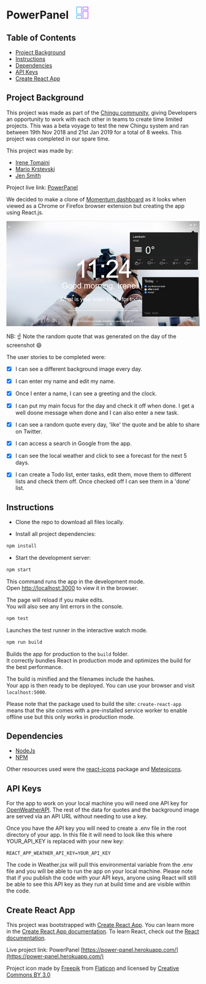# PowerPanel &nbsp; ![](/dashboard.png)

## Table of Contents

* [Project Background](#projectbackground)
* [Instructions](#instructions)
* [Dependencies](#dependencies)
* [API Keys](#apikeys)
* [Create React App](#createreactapp)

## Project Background

This project was made as part of the [Chingu community](https://chingu.io/), giving Developers an opportunity to work with each other in teams to create time limited projects. This was a beta voyage to test the new Chingu system and ran between 19th Nov 2018 and 21st Jan 2019 for a total of 8 weeks. This project was completed in our spare time.

This project was made by:
* [Irene Tomaini](https://github.com/ir3ne)
* [Mario Krstevski](https://github.com/MarioKrstevski)
* [Jen Smith](https://github.com/jennifersmithuk)

Project live link: [PowerPanel](https://power-panel.herokuapp.com/)

We decided to make a clone of [Momentum dashboard](https://momentumdash.com/) as it looks when viewed as a Chrome or Firefox browser extension but creating the app using React.js. 

![PowerPanel Screenshot](/Screenshot_310119_PowerPanel.png)

NB: ☝️ Note the random quote that was generated on the day of the screenshot 😄

The user stories to be completed were:

- [x] I can see a different background image every day.
- [x] I can enter my name and edit my name.
- [x] Once I enter a name, I can see a greeting and the clock.
- [x] I can put my main focus for the day and check it off when done. I get a well doone message when done and I can also enter a new task.
- [x] I can see a random quote every day, 'like' the quote and be able to share on Twitter.
- [x] I can access a search in Google from the app.
- [x] I can see the local weather and click to see a forecast for the next 5 days.
- [x] I can create a Todo list, enter tasks, edit them, move them to different lists and check them off. Once checked off I can see them in a 'done' list.


## Instructions

* Clone the repo to download all files locally.

* Install all project dependencies: 
```bash
npm install
```
* Start the development server: 
```bash
npm start
```

This command runs the app in the development mode.<br>
Open [http://localhost:3000](http://localhost:3000) to view it in the browser.

The page will reload if you make edits.<br>
You will also see any lint errors in the console.

```bash
npm test
```

Launches the test runner in the interactive watch mode.<br>

```bash
npm run build
```

Builds the app for production to the `build` folder.<br>
It correctly bundles React in production mode and optimizes the build for the best performance. 

The build is minified and the filenames include the hashes.<br>
Your app is then ready to be deployed.
You can use your browser and visit `localhost:5000`.

Please note that the package used to build the site: `create-react-app` means that the site comes with a pre-installed service worker to enable offline use but this only works in production mode.


## Dependencies

* [NodeJs](https://nodejs.org/en/)
* [NPM](https://www.npmjs.com/)

Other resources used were the [react-icons](http://react-icons.netlify.com/) package and [Meteoicons](https://icomoon.io).

## API Keys

For the app to work on your local machine you will need one API key for [OpenWeatherAPI](https://openweathermap.org/api). The rest of the data for quotes and the background image are served via an API URL without needing to use a key.

Once you have the API key you will need to create a .env file in the root directory of your app. In this file it will need to look like this where YOUR_API_KEY is replaced with your new key:

```
REACT_APP_WEATHER_API_KEY=YOUR_API_KEY
```

The code in Weather.jsx will pull this environmental variable from the .env file and you will be able to run the app on your local machine. Please note that if you publish the code with your API keys, anyone using React will still be able to see this API key as they run at build time and are visible within the code.

## Create React App

This project was bootstrapped with [Create React App](https://github.com/facebookincubator/create-react-app). 
You can learn more in the [Create React App documentation](https://facebook.github.io/create-react-app/docs/getting-started).
To learn React, check out the [React documentation](https://reactjs.org/).


Live project link: PowerPanel [https://power-panel.herokuapp.com/](https://power-panel.herokuapp.com/)

Project icon made by [Freepik](https://www.freepik.com/) from [Flaticon](https://www.flaticon.com/) and licensed by [Creative Commons BY 3.0](http://creativecommons.org/licenses/by/3.0/)
